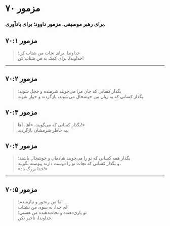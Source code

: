 # مزمور ۷۰

### برای رهبر موسیقی. مزمور داوود؛ برای یادآوری.

## مزمور ۷۰:۱

> خداوندا، برای نجات من شتاب کن؛  
> خداوندا، برای کمک به من شتاب کن!

---

## مزمور ۷۰:۲

> بگذار کسانی که جان مرا می‌جویند شرمنده و خجل شوند؛  
> بگذار کسانی که به زیان من خوشحال می‌شوند، بازگردند و خوار شوند.

## مزمور ۷۰:۳

> بگذار کسانی که می‌گویند، «آها، آها!»  
> به خاطر شرمشان بازگردند.

## مزمور ۷۰:۴

> بگذار همه کسانی که تو را می‌جویند شادمان و خوشحال باشند؛  
> و بگذار کسانی که نجات تو را دوست دارند پیوسته بگویند،  
> «خدا بزرگ باد!»

---

## مزمور ۷۰:۵

> اما من رنجور و نیازمندم؛  
> ای خدا، به سوی من بشتاب!  
> تو یاری‌دهنده و نجات‌دهنده من هستی؛  
> خداوندا، تأخیر نکن.
